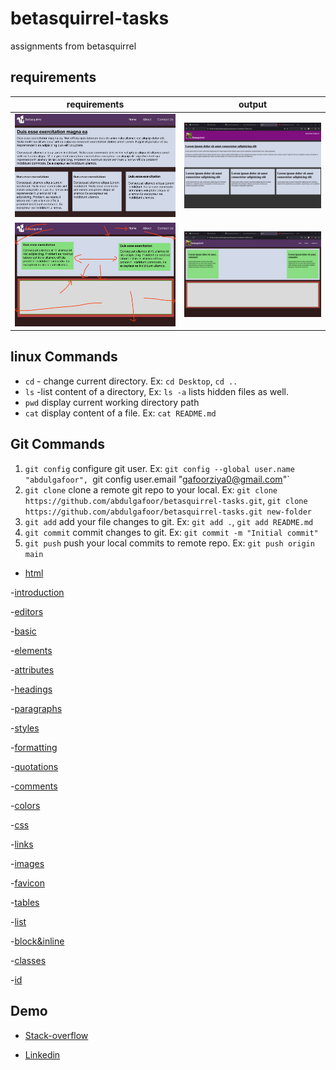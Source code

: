 # betasquirrel-tasks

assignments from betasquirrel

## requirements

| requirements                  | output                           |
| ----------------------------- | -------------------------------- |
| ![Task 1](images/task-1.jpeg) | ![Task 1](screenshot/task-1.png) |
| ![Task 2](images/task-2.jpeg) | ![Task 2](screenshot/task-2.png) |

## linux Commands

- `cd` - change current directory. Ex: `cd Desktop`, `cd ..`
- `ls` -list content of a directory, Ex: `ls -a` lists hidden files as well.
- `pwd` display current working directory path
- `cat` display content of a file. Ex: `cat README.md`

## Git Commands

1. `git config` configure git user. Ex: `git config --global user.name "abdulgafoor", `git config user.email "gafoorziya0@gmail.com"`
2. `git clone` clone a remote git repo to your local. Ex: `git clone https://github.com/abdulgafoor/betasquirrel-tasks.git`, `git clone https://github.com/abdulgafoor/betasquirrel-tasks.git new-folder`
3. `git add` add your file changes to git. Ex: `git add .`, `git add README.md`
4. `git commit` commit changes to git. Ex: `git commit -m "Initial commit"`
5. `git push` push your local commits to remote repo. Ex: `git push origin main`

- [html](https://www.w3schools.com/html/default.asp)

-[introduction](https://www.w3schools.com/html/html_intro.asp)

-[editors](https://www.w3schools.com/html/html_editors.asp)

-[basic](https://www.w3schools.com/html/html_basic.asp)

-[elements](https://www.w3schools.com/html/html_elements.asp)

-[attributes](https://www.w3schools.com/html/html_attributes.asp)

-[headings](https://www.w3schools.com/html/html_headings.asp)

-[paragraphs](https://www.w3schools.com/html/html_paragraphs.asp)

-[styles](https://www.w3schools.com/html/html_styles.asp)

-[formatting](https://www.w3schools.com/html/html_formatting.asp)

-[quotations](https://www.w3schools.com/html/html_quotation_elements.asp)

-[comments](https://www.w3schools.com/html/html_comments.asp)

-[colors](https://www.w3schools.com/html/html_colors.asp)

-[css](https://www.w3schools.com/html/html_css.asp)

-[links](https://www.w3schools.com/html/html_links.asp)

-[images](https://www.w3schools.com/html/html_images.asp)

-[favicon](https://www.w3schools.com/html/html_favicon.asp)

-[tables](https://www.w3schools.com/html/html_tables.asp)

-[list](https://www.w3schools.com/html/html_lists.asp)

-[block&inline](https://www.w3schools.com/html/html_blocks.asp)

-[classes](https://www.w3schools.com/html/html_classes.asp)

-[id](https://www.w3schools.com/html/html_id.asp)

## Demo

- [Stack-overflow](https://stackoverflow.com/users/21198561/gafoor-tharuvanna)

- [Linkedin](https://www.linkedin.com/in/gafoor-tharuvanna-7526b825b/)
